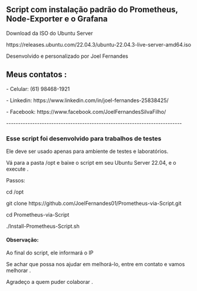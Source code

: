 <h2>Script com instalação padrão do Prometheus, Node-Exporter e o Grafana</h2>

<p>Download da ISO do Ubuntu Server</p>
<p>https://releases.ubuntu.com/22.04.3/ubuntu-22.04.3-live-server-amd64.iso</p>

<p>Desenvolvido e personalizado por Joel Fernandes</p>
<h2>Meus contatos :</h2>
<p>- Celular:  (61) 98468-1921</p>
<p>- Linkedin: https://www.linkedin.com/in/joel-fernandes-25838425/</p>
<p>- Facebook: https://www.facebook.com/JoelFernandesSilvaFilho/</p>
--------------------------------------------------------------------------
<h3>Esse script foi desenvolvido para trabalhos de testes</h3>

Ele deve ser usado apenas para ambiente de testes e laboratórios.

<p>Vá para a pasta /opt e baixe o script em seu Ubuntu Server 22.04, e o execute .</p>
<p>Passos:</p>
<p>cd /opt</p>
<p>git clone https://github.com/JoelFernandes01/Prometheus-via-Script.git</p>
<p>cd Prometheus-via-Script</p>
<p>./Install-Prometheus-Script.sh</p>

<h4>Observação:</h4>
<p>Ao final do script, ele informará o IP</p>

Se achar que possa nos ajudar em melhorá-lo, entre em contato e vamos melhorar .

Agradeço a quem puder colaborar .

